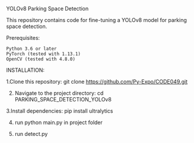YOLOv8 Parking Space Detection

This repository contains code for fine-tuning a YOLOv8 model for parking space detection.

Prerequisites:

    Python 3.6 or later
    PyTorch (tested with 1.13.1)
    OpenCV (tested with 4.8.0)
INSTALLATION:

1.Clone this repository:
git clone https://github.com/Py-Expo/CODE049.git

2. Navigate to the project directory: cd PARKING_SPACE_DETECTION_YOLOv8

3.Install dependencies: pip install ultralytics

4. run python main.py in project folder

5. run detect.py

